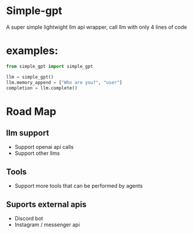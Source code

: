 # Simple-gpt
A super simple lightwight llm api wrapper, call llm with only 4 lines of code

# examples:
```python
from simple_gpt import simple_gpt

llm = simple_gpt()
llm.memory_append = ["Who are you?", "user"]
completion = llm.complete()
```
# Road Map
## llm support
- Support openai api calls
- Support other llms

## Tools
- Support more tools that can be performed by agents

## Suports external apis
- Discord bot
- Instagram / messenger api
